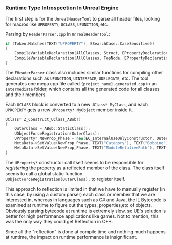 ### Runtime Type Introspection In Unreal Engine

The first step is for the `UnrealHeaderTool` to parse all header files, looking for macros like `UPROPERTY`, `UCLASS`, `UFUNCTION`, etc.

Parsing by `HeaderParser.cpp` in `UnrealHeaderTool`:

```cpp
if (Token.Matches(TEXT("UPROPERTY"), ESearchCase::CaseSensitive))
{
	CompileVariableDeclaration(AllClasses, Struct, EPropertyDeclarationStyle::UPROPERTY);
	CompileVariableDeclaration(AllClasses, TopNode, EPropertyDeclarationStyle::UPROPERTY);
}
```

The `FHeaderParser` class also includes similar functions for compiling other declarations such as `UFUNCTION`, `UINTERFACE`, `UDELEGATE`, etc. The tool generates one mega cpp file called `{project_name}.generated.cpp` in an `Intermediate` folder, which contains all the generated code for all classes and their members.

Each `UCLASS` block is converted to a new `UClass* MyClass`, and each `UPROPERTY` gets a new `UProperty* MyObject` member inside it.


```cpp
UClass* Z_Construct_UClass_ABob()
{
	OuterClass = ABob::StaticClass();
	UObjectForceRegistration(OuterClass);
	UProperty* NewProp_Phase = new(EC_InternalUseOnlyConstructor, OuterClass, TEXT("Phase"), RF_Public|RF_Transient|RF_Native) UFloatProperty(CPP_PROPERTY_BASE(Phase, ABob), 0x0000000000000001);
	MetaData->SetValue(NewProp_Phase, TEXT("Category"), TEXT("Bobbing"));
	MetaData->SetValue(NewProp_Phase, TEXT("ModuleRelativePath"), TEXT("Bob.h"));
}
```

The `UProperty*` constructor call itself seems to be responsible for *registering* the property as a reflected member of the class. The class itself seems to call a global static function `UObjectForceRegistration(OuterClass);` to register itself.

This approach to reflection is limited in that we have to manually register (in this case, by using a custom parser) each class or member that we are interested in, whereas in languages such as C# and Java, the IL Bytecode is examined at runtime to figure out the types, properties,etc of objects. Obviously parsing bytecode at runtime is extremely slow, so UE's solution is better for high performance applications like games. Not to mention, this was the only way they could get Reflection in C++.

Since all the "reflection" is done at compile time and nothing much happens at runtime, the impact on runtime performance is insignificant.
